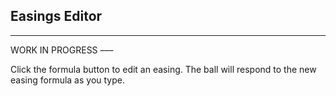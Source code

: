 ## Easings Editor

___
WORK IN PROGRESS
–––

Click the formula button to edit an easing. The ball will respond to the new
easing formula as you type.